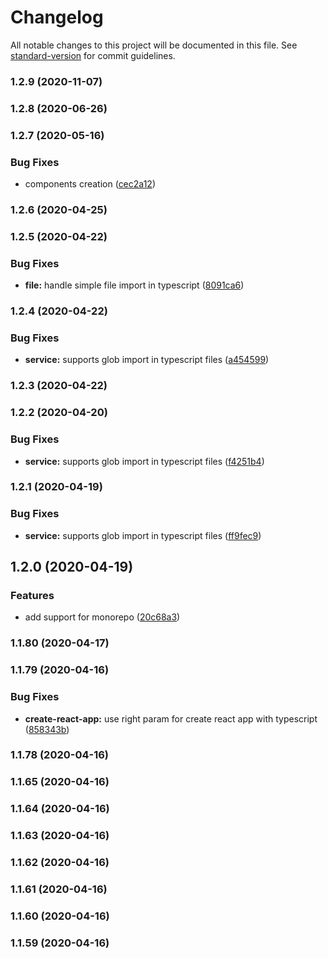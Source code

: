 # Changelog

All notable changes to this project will be documented in this file. See [standard-version](https://github.com/conventional-changelog/standard-version) for commit guidelines.

### 1.2.9 (2020-11-07)

### 1.2.8 (2020-06-26)

### 1.2.7 (2020-05-16)


### Bug Fixes

* components creation ([cec2a12](https://github.com/reactionable/reactionable-cli/commit/cec2a12713224c6a76d393457d23020c388574b2))

### 1.2.6 (2020-04-25)

### 1.2.5 (2020-04-22)


### Bug Fixes

* **file:** handle simple file import in typescript ([8091ca6](https://github.com/reactionable/reactionable-cli/commit/8091ca6d38637adc895b179768551a0e0dee9138))

### 1.2.4 (2020-04-22)


### Bug Fixes

* **service:** supports glob import in typescript files ([a454599](https://github.com/reactionable/reactionable-cli/commit/a4545995c1bc6a81e22edd765db7a89ad612eed2))

### 1.2.3 (2020-04-22)

### 1.2.2 (2020-04-20)


### Bug Fixes

* **service:** supports glob import in typescript files ([f4251b4](https://github.com/reactionable/reactionable-cli/commit/f4251b4f8114e238f47e74ec94a354ff09601bee))

### 1.2.1 (2020-04-19)


### Bug Fixes

* **service:** supports glob import in typescript files ([ff9fec9](https://github.com/reactionable/reactionable-cli/commit/ff9fec998352d210a7550619241e1a0b684bccef))

## 1.2.0 (2020-04-19)


### Features

* add support for monorepo ([20c68a3](https://github.com/reactionable/reactionable-cli/commit/20c68a3a1fd796e6695c200fa74c1a0e90ec55cc))

### 1.1.80 (2020-04-17)

### 1.1.79 (2020-04-16)


### Bug Fixes

* **create-react-app:** use right param for create react app with typescript ([858343b](https://github.com/reactionable/reactionable-cli/commit/858343b5b61b0785877a4de36f599bae76bbf83a))

### 1.1.78 (2020-04-16)

### 1.1.65 (2020-04-16)

### 1.1.64 (2020-04-16)

### 1.1.63 (2020-04-16)

### 1.1.62 (2020-04-16)

### 1.1.61 (2020-04-16)

### 1.1.60 (2020-04-16)

### 1.1.59 (2020-04-16)
